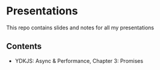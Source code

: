 # Presentations

This repo contains slides and notes for all my presentations

## Contents

* YDKJS: Async & Performance, Chapter 3: Promises
